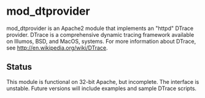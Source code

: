 mod_dtprovider
==============

mod_dtprovider is an Apache2 module that implements an "httpd" DTrace provider.
DTrace is a comprehensive dynamic tracing framework available on Illumos, BSD,
and MacOS, systems.  For more information about DTrace, see
http://en.wikipedia.org/wiki/DTrace.


Status
-----
This module is functional on 32-bit Apache, but incomplete.  The interface is
unstable.  Future versions will include examples and sample DTrace scripts.
